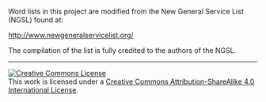 Word lists in this project are modified from the New General Service List (NGSL)
found at: 

http://www.newgeneralservicelist.org/

The compilation of the list is fully credited to the authors of the NGSL.

--- 
<a rel="license" href="http://creativecommons.org/licenses/by-sa/4.0/"><img alt="Creative Commons License" style="border-width:0" src="https://i.creativecommons.org/l/by-sa/4.0/88x31.png" /></a><br />This work is licensed under a <a rel="license" href="http://creativecommons.org/licenses/by-sa/4.0/">Creative Commons Attribution-ShareAlike 4.0 International License</a>.
